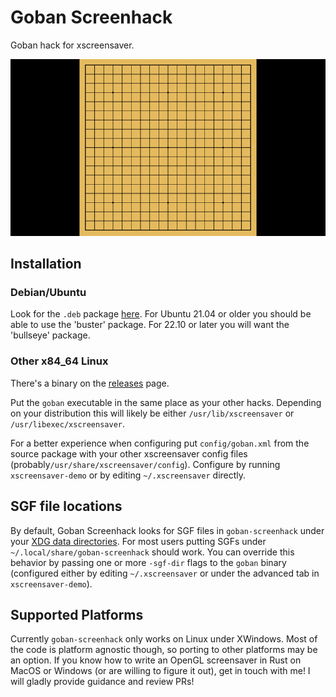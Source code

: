 # Goban Screenhack

Goban hack for xscreensaver.

![Goban Screenhack Demo](demo/goban.gif)

## Installation

### Debian/Ubuntu

Look for the `.deb` package
[here](https://github.com/julianandrews/goban-screenhack/releases). For Ubuntu
21.04 or older you should be able to use the 'buster' package. For 22.10 or later
you will want the 'bullseye' package.

### Other x84_64 Linux

There's a binary on the
[releases](https://github.com/julianandrews/goban-screenhack/releases) page.

Put the `goban` executable in the same place as your other hacks. Depending
on your distribution this will likely be either `/usr/lib/xscreensaver` or
`/usr/libexec/xscreensaver`.

For a better experience when configuring put `config/goban.xml` from the source
package with your other xscreensaver config files
(probably`/usr/share/xscreensaver/config`). Configure by running
`xscreensaver-demo` or by editing `~/.xscreensaver` directly.

## SGF file locations

By default, Goban Screenhack looks for SGF files in `goban-screenhack` under
your [XDG data
directories](https://specifications.freedesktop.org/basedir-spec/basedir-spec-latest.html).
For most users putting SGFs under `~/.local/share/goban-screenhack` should
work. You can override this behavior by passing one or more `-sgf-dir` flags to
the `goban` binary (configured either by editing `~/.xscreensaver` or under the
advanced tab in `xscreensaver-demo`).

## Supported Platforms

Currently `goban-screenhack` only works on Linux under XWindows. Most of the
code is platform agnostic though, so porting to other platforms may be an
option. If you know how to write an OpenGL screensaver in Rust on MacOS or
Windows (or are willing to figure it out), get in touch with me! I will gladly
provide guidance and review PRs!
